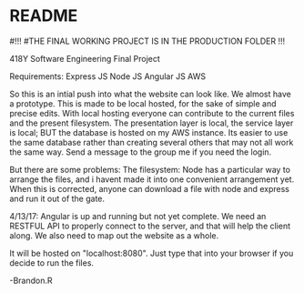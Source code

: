 # README

#!!!
#THE FINAL WORKING PROJECT IS IN THE PRODUCTION FOLDER
!!!

418Y Software Engineering Final Project

Requirements:
Express JS
Node JS
Angular JS
AWS


So this is an intial push into what the website can look like. We almost have a prototype. This is made to be local hosted, for the sake of simple and precise edits. With local hosting everyone can contribute to the current files and the present filesystem. The presentation layer is local, the service layer is local; BUT the database is hosted on my AWS instance. Its easier to use the same database rather than creating several others that may not all work the same way. Send a message to the group me if you need the login. 


But there are some problems:
The filesystem: Node has a particular way to arrange the files, and i havent made it into one convenient arrangement yet. When this is corrected, anyone can download a file with node and express and run it out of the gate.

4/13/17: Angular is up and running but not yet complete. We need an RESTFUL API to properly connect to the server, and that will help the client along. We also need to map out the website as a whole.  

It will be hosted on "localhost:8080". Just type that into your browser if you decide to run the files. 

-Brandon.R

